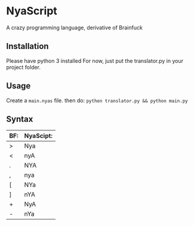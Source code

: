 # NyaScript
A crazy programming language, derivative of Brainfuck

## Installation
Please have python 3 installed
For now, just put the translator.py in your project folder.

## Usage
Create a `main.nyas` file. then do: 
`python translator.py && python main.py`

## Syntax
|BF:    |NyaScipt:|
|-------|---------|
|>      |Nya      |
|<      |nyA      |
|.      |NYA      |
|,      |nya      |
|[      |NYa      |
|]      |nYA      |
|+      |NyA      |
|-      |nYa      |
